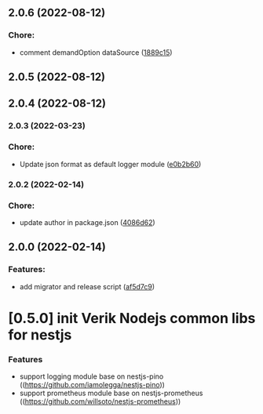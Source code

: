 

## 2.0.6 (2022-08-12)


### Chore:

* comment demandOption dataSource ([1889c15](https://github.com/verik-systems/node-commons/commit/1889c15c629781574318132b4a9875814c277d93))

## 2.0.5 (2022-08-12)

## 2.0.4 (2022-08-12)

### 2.0.3 (2022-03-23)


### Chore:

* Update json format as default logger module ([e0b2b60](https://github.com/verik-systems/node-commons/commit/e0b2b6072bb062fca951d4527f26f3c82c9c755c))

### 2.0.2 (2022-02-14)


### Chore:

* update author in package.json ([4086d62](https://github.com/verik-systems/node-commons/commit/4086d62ac6e17aee78f7c49587f327b507e62526))

## 2.0.0 (2022-02-14)


### Features:

* add migrator and release script ([af5d7c9](https://github.com/verik-systems/node-commons/commit/af5d7c9ef3de13eb3133c8470d17fbab8edd18d9))

# [0.5.0] init Verik Nodejs common libs for nestjs


### Features

* support logging module base on nestjs-pino ((https://github.com/iamolegga/nestjs-pino))
* support prometheus module base on nestjs-prometheus ((https://github.com/willsoto/nestjs-prometheus))